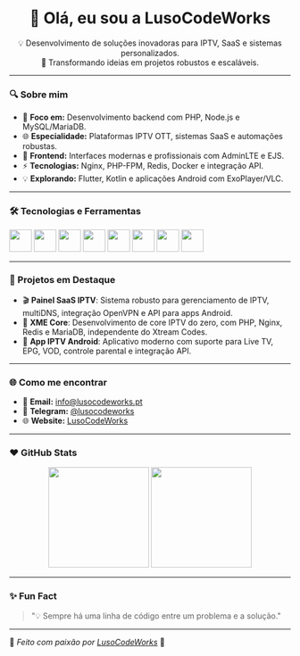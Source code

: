 <h1 align="center">👋 Olá, eu sou a LusoCodeWorks</h1>
<p align="center">
  💡 Desenvolvimento de soluções inovadoras para IPTV, SaaS e sistemas personalizados. <br>
  🚀 Transformando ideias em projetos robustos e escaláveis. 
</p>

---

### 🔍 Sobre mim
- 🎯 **Foco em:** Desenvolvimento backend com PHP, Node.js e MySQL/MariaDB.
- 🌐 **Especialidade:** Plataformas IPTV OTT, sistemas SaaS e automações robustas.
- 🎨 **Frontend:** Interfaces modernas e profissionais com AdminLTE e EJS.
- ⚡ **Tecnologias:** Nginx, PHP-FPM, Redis, Docker e integração API.
- 💡 **Explorando:** Flutter, Kotlin e aplicações Android com ExoPlayer/VLC.

---

### 🛠️ Tecnologias e Ferramentas
<p align="left">
  <img src="https://cdn.jsdelivr.net/gh/devicons/devicon/icons/php/php-original.svg" width="40" height="40" />
  <img src="https://cdn.jsdelivr.net/gh/devicons/devicon/icons/mysql/mysql-original-wordmark.svg" width="40" height="40" />
  <img src="https://cdn.jsdelivr.net/gh/devicons/devicon/icons/javascript/javascript-original.svg" width="40" height="40" />
  <img src="https://cdn.jsdelivr.net/gh/devicons/devicon/icons/nodejs/nodejs-original.svg" width="40" height="40" />
  <img src="https://cdn.jsdelivr.net/gh/devicons/devicon/icons/nginx/nginx-original.svg" width="40" height="40" />
  <img src="https://cdn.jsdelivr.net/gh/devicons/devicon/icons/docker/docker-original.svg" width="40" height="40" />
  <img src="https://cdn.jsdelivr.net/gh/devicons/devicon/icons/redis/redis-original.svg" width="40" height="40" />
  <img src="https://cdn.jsdelivr.net/gh/devicons/devicon/icons/flutter/flutter-original.svg" width="40" height="40" />
</p>

---

### 🚀 Projetos em Destaque
- 🎬 **Painel SaaS IPTV**: Sistema robusto para gerenciamento de IPTV, multiDNS, integração OpenVPN e API para apps Android.
- 📡 **XME Core**: Desenvolvimento de core IPTV do zero, com PHP, Nginx, Redis e MariaDB, independente do Xtream Codes.
- 📱 **App IPTV Android**: Aplicativo moderno com suporte para Live TV, EPG, VOD, controle parental e integração API.

---

### 🌐 Como me encontrar
- 📧 **Email:** [info@lusocodeworks.pt](mailto:info@lusocodeworks.pt)
- 💬 **Telegram:** [@lusocodeworks](https://t.me/lusocodeworks)
- 🌐 **Website:** [LusoCodeWorks](https://lusocodeworks.pt)

---

### ❤️ GitHub Stats
<p align="center">
  <img height="180em" src="https://github-readme-stats.vercel.app/api?username=lusocodeworks&show_icons=true&theme=radical" />
  <img height="180em" src="https://github-readme-stats.vercel.app/api/top-langs/?username=lusocodeworks&layout=compact&theme=radical"/>
</p>

---

### ✨ **Fun Fact**  
> "💡 Sempre há uma linha de código entre um problema e a solução."

---

🌟 *Feito com paixão por [LusoCodeWorks](https://github.com/lusocodeworks)* 🚀
